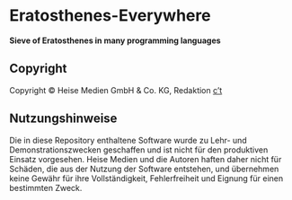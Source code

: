 # Eratosthenes-Everywhere

**Sieve of Eratosthenes in many programming languages**




## Copyright

Copyright ©️ Heise Medien GmbH & Co. KG, Redaktion [c’t](https://ct.de/)

## Nutzungshinweise

Die in diese Repository enthaltene Software wurde zu Lehr- und Demonstrationszwecken geschaffen und ist nicht für den produktiven Einsatz vorgesehen. Heise Medien und die Autoren haften daher nicht für Schäden, die aus der Nutzung der Software entstehen, und übernehmen keine Gewähr für ihre Vollständigkeit, Fehlerfreiheit und Eignung für einen bestimmten Zweck.
